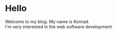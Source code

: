 # Hello

Welcome to my blog. My name is Konrad.<br>
I'm very interested in the web software development
